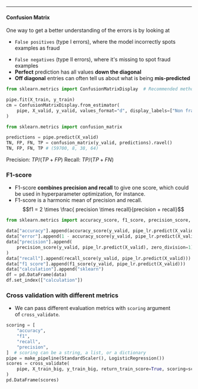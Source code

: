 ***
#### Confusion Matrix
One way to get a better understanding of the errors is by looking at
* `False positives` (type I errors), where the model incorrectly spots examples as fraud
- `False negatives` (type II errors), where it's missing to spot fraud examples
- **Perfect** prediction has all values **down the diagonal**
- **Off diagonal** entries can often tell us about what is being **mis-predicted**

```python
from sklearn.metrics import ConfusionMatrixDisplay  # Recommended method in sklearn 1.0

pipe.fit(X_train, y_train)
cm = ConfusionMatrixDisplay.from_estimator(
    pipe, X_valid, y_valid, values_format="d", display_labels=["Non fraud", "fraud"]
)
```

```python
from sklearn.metrics import confusion_matrix

predictions = pipe.predict(X_valid)
TN, FP, FN, TP = confusion_matrix(y_valid, predictions).ravel()
TN, FP, FN, TP # (59700, 8, 38, 64)
```

Precision: $TP / (TP + FP)$
Recall: $TP/(TP+FN)$


### F1-score
- F1-score **combines precision and recall** to give one score, which could be used in hyperparameter optimization, for instance.
- F1-score is a harmonic mean of precision and recall.
$$f1 = 2 \times \frac{ precision \times recall}{precision + recall}$$
```python
from sklearn.metrics import accuracy_score, f1_score, precision_score, recall_score

data["accuracy"].append(accuracy_score(y_valid, pipe_lr.predict(X_valid)))
data["error"].append(1 - accuracy_score(y_valid, pipe_lr.predict(X_valid)))
data["precision"].append(
    precision_score(y_valid, pipe_lr.predict(X_valid), zero_division=1)
)
data["recall"].append(recall_score(y_valid, pipe_lr.predict(X_valid)))
data["f1 score"].append(f1_score(y_valid, pipe_lr.predict(X_valid)))
data["calculation"].append("sklearn")
df = pd.DataFrame(data)
df.set_index(["calculation"])
```

### Cross validation with different metrics

- We can pass different evaluation metrics with `scoring` argument of `cross_validate`.
```python
scoring = [
    "accuracy",
    "f1",
    "recall",
    "precision",
]  # scoring can be a string, a list, or a dictionary
pipe = make_pipeline(StandardScaler(), LogisticRegression())
scores = cross_validate(
    pipe, X_train_big, y_train_big, return_train_score=True, scoring=scoring
)
pd.DataFrame(scores)
```